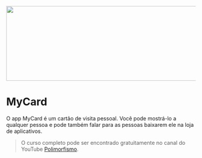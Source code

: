 <p align="center">
  <img width="800" height="200" src="https://github.com/cribeiroduarte/imagens-curso-flutter/blob/main/banner_polimorfismo.png">
</p>

# MyCard

O app MyCard é um cartão de visita pessoal. Você pode mostrá-lo a qualquer pessoa e pode também falar para as pessoas baixarem ele na loja de aplicativos.

>O curso completo pode ser encontrado gratuitamente no canal do YouTube [Polimorfismo](https://youtube.com/channel/UCN0xtkhf8j2R6n1xKYCiJBA/).
